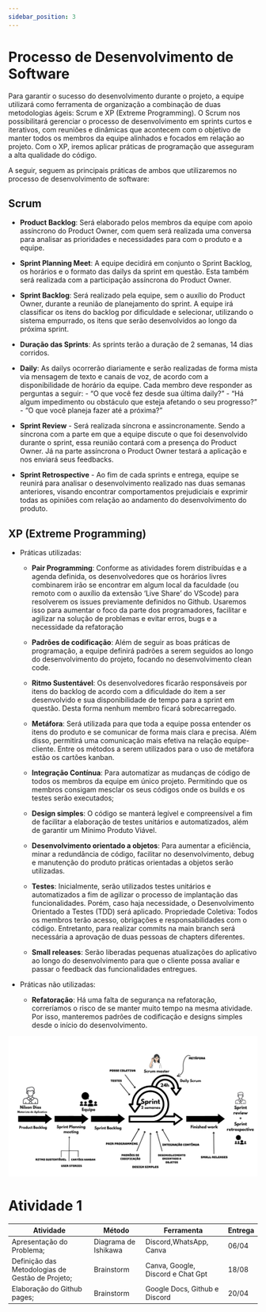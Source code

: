 ```yaml
---
sidebar_position: 3
---
```


# Processo de Desenvolvimento de Software

Para garantir o sucesso do desenvolvimento durante o projeto, a equipe utilizará como ferramenta de organização a combinação de duas metodologias ágeis: Scrum e XP (Extreme Programming). O Scrum nos possibilitará gerenciar o processo de desenvolvimento em sprints curtos e iterativos, com reuniões e dinâmicas que acontecem com o objetivo de manter todos os membros da equipe alinhados e focados em relação ao projeto. Com o XP, iremos aplicar práticas de programação que asseguram a alta qualidade do código.

A seguir, seguem as principais práticas de ambos que utilizaremos no processo de desenvolvimento de software:


## Scrum
 - **Product Backlog**: Será elaborado pelos membros da equipe com apoio assíncrono do Product Owner, com quem será realizada uma conversa para analisar as prioridades e necessidades para com o produto e a equipe.

 - **Sprint Planning Meet**: A equipe decidirá em conjunto o Sprint Backlog, os horários e o formato das dailys da sprint em questão. Esta também será realizada com a participação assíncrona do Product Owner.

 - **Sprint Backlog**: Será realizado pela equipe, sem o auxílio do Product Owner, durante a reunião de planejamento do sprint. A equipe irá classificar os itens do backlog por dificuldade e selecionar, utilizando o sistema empurrado, os itens que serão desenvolvidos ao longo da próxima sprint.

 - **Duração das Sprints**: As sprints terão a duração de 2 semanas, 14 dias corridos. 

 - **Daily**: As dailys ocorrerão diariamente e serão realizadas de forma mista via mensagem de texto e canais de voz, de acordo com a disponibilidade de horário da equipe. Cada membro deve responder as perguntas a seguir: 
        - “O que você fez desde sua última daily?”
        - “Há algum impedimento ou obstáculo que esteja afetando o seu progresso?”
        - “O que você planeja fazer até a próxima?”

 - **Sprint Review** - Será realizada síncrona e assincronamente. Sendo a síncrona com a parte em que a equipe discute o que foi desenvolvido durante o sprint, essa reunião contará com a presença do Product Owner. Já na parte assíncrona o Product Owner testará a aplicação e nos enviará seus feedbacks.

 - **Sprint Retrospective** - Ao fim de cada sprints e entrega, equipe se reunirá para analisar o desenvolvimento realizado nas duas semanas anteriores, visando encontrar comportamentos prejudiciais e exprimir todas as opiniões com relação ao andamento do desenvolvimento do produto.


## XP (Extreme Programming)
* Práticas utilizadas:

   - **Pair Programming**: Conforme as atividades forem distribuídas e a agenda definida, os desenvolvedores que os horários livres combinarem irão se encontrar em algum local da faculdade (ou remoto com o auxílio da extensão ‘Live Share’ do VScode) para resolverem os issues previamente definidos no Github. Usaremos isso para aumentar o foco da parte dos programadores, facilitar e agilizar na solução de problemas e evitar erros, bugs e a necessidade da refatoração
    
   - **Padrões de codificação**: Além de seguir as boas práticas de programação, a equipe definirá padrões a serem seguidos ao longo do desenvolvimento do projeto, focando no desenvolvimento clean code. 

   - **Ritmo Sustentável**: Os desenvolvedores ficarão responsáveis por itens do backlog de acordo com a dificuldade do item a ser desenvolvido e sua disponibilidade de tempo para a sprint em questão. Desta forma nenhum membro ficará sobrecarregado.
    
   - **Metáfora**: Será utilizada para que toda a equipe possa entender os itens do produto e se comunicar de forma mais clara e precisa.  Além disso, permitirá uma comunicação mais efetiva na relação equipe-cliente. Entre os métodos a serem utilizados para o uso de metáfora estão os cartões kanban.
    
   - **Integração Contínua**: Para automatizar as mudanças de código de todos os membros da equipe em único projeto. Permitindo que os membros consigam mesclar os seus códigos onde os builds e os testes serão executados;
    
   - **Design simples**: O código se manterá legível e compreensível a fim de facilitar a elaboração de testes unitários e automatizados, além de garantir um Mínimo Produto Viável.
   
   - **Desenvolvimento orientado a objetos**: Para aumentar a eficiência, minar a redundância de código, facilitar no desenvolvimento, debug e manutenção do produto práticas orientadas a objetos serão utilizadas.
    
   - **Testes**: Inicialmente, serão utilizados testes unitários e automatizados a fim de agilizar o processo de implantação das funcionalidades. Porém, caso haja necessidade, o Desenvolvimento Orientado a Testes (TDD) será aplicado.
Propriedade Coletiva: Todos os membros terão acesso, obrigações e responsabilidades com o código. Entretanto, para realizar commits na main branch será necessária a aprovação de duas pessoas de chapters diferentes.

   - **Small releases**: Serão liberadas pequenas atualizações do aplicativo ao longo do desenvolvimento para que o cliente possa avaliar e passar o feedback das funcionalidades entregues.

* Práticas não utilizadas:
   - **Refatoração**: Há uma falta de segurança na refatoração, correríamos o risco de se manter muito tempo na mesma atividade. Por isso, manteremos padrões de codificação e designs simples desde o início do desenvolvimento.

![Scrum Process](img/scrum-xp.png)

# Atividade 1

| Atividade                                        | Método               | Ferramenta                        | Entrega |
|--------------------------------------------------|----------------------|-----------------------------------|---------|
| Apresentação do Problema;                        | Diagrama de Ishikawa | Discord,WhatsApp, Canva           | 06/04   |
| Definição das Metodologias de Gestão de Projeto; | Brainstorm           | Canva, Google, Discord e Chat Gpt | 18/08   |
| Elaboração do Github pages;                      | Brainstorm           | Google Docs, Github e Discord     | 20/04   |
